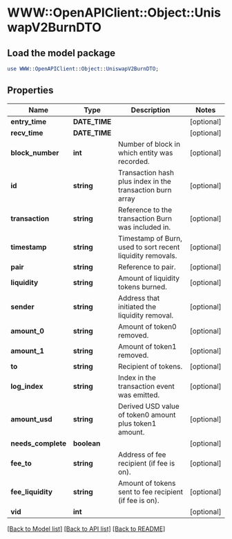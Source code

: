# WWW::OpenAPIClient::Object::UniswapV2BurnDTO

## Load the model package
```perl
use WWW::OpenAPIClient::Object::UniswapV2BurnDTO;
```

## Properties
Name | Type | Description | Notes
------------ | ------------- | ------------- | -------------
**entry_time** | **DATE_TIME** |  | [optional] 
**recv_time** | **DATE_TIME** |  | [optional] 
**block_number** | **int** | Number of block in which entity was recorded. | [optional] 
**id** | **string** | Transaction hash plus index in the transaction burn array | [optional] 
**transaction** | **string** | Reference to the transaction Burn was included in. | [optional] 
**timestamp** | **string** | Timestamp of Burn, used to sort recent liquidity removals. | [optional] 
**pair** | **string** | Reference to pair. | [optional] 
**liquidity** | **string** | Amount of liquidity tokens burned. | [optional] 
**sender** | **string** | Address that initiated the liquidity removal. | [optional] 
**amount_0** | **string** | Amount of token0 removed. | [optional] 
**amount_1** | **string** | Amount of token1 removed. | [optional] 
**to** | **string** | Recipient of tokens. | [optional] 
**log_index** | **string** | Index in the transaction event was emitted. | [optional] 
**amount_usd** | **string** | Derived USD value of token0 amount plus token1 amount. | [optional] 
**needs_complete** | **boolean** |  | [optional] 
**fee_to** | **string** | Address of fee recipient (if fee is on). | [optional] 
**fee_liquidity** | **string** | Amount of tokens sent to fee recipient (if fee is on). | [optional] 
**vid** | **int** |  | [optional] 

[[Back to Model list]](../README.md#documentation-for-models) [[Back to API list]](../README.md#documentation-for-api-endpoints) [[Back to README]](../README.md)


